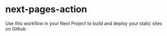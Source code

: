 # next-pages-action
Use this workflow in your Next Project to build and deploy your static sites on Github
